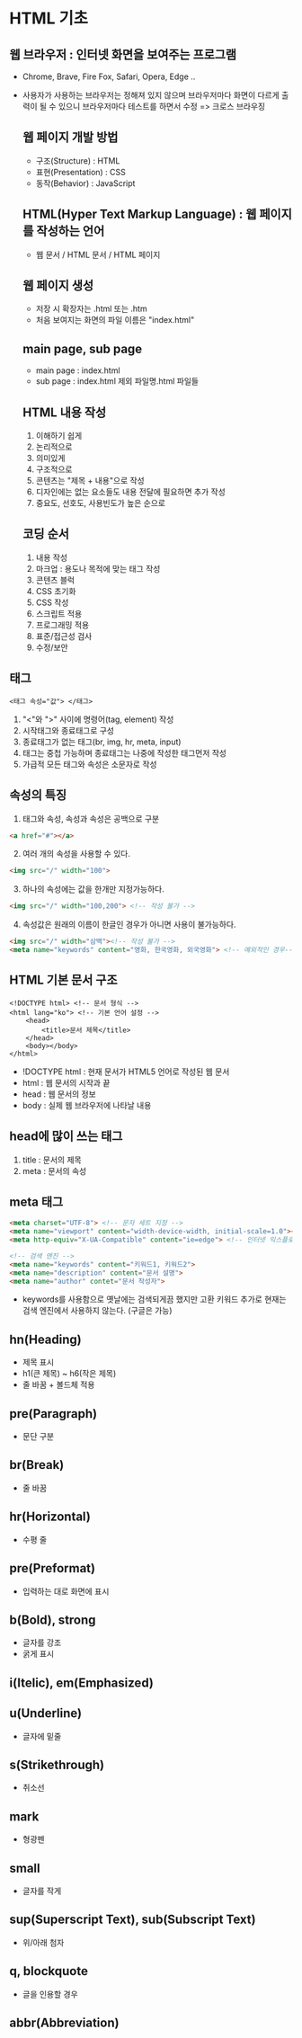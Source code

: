 # HTML 기초

## 웹 브라우저 : 인터넷 화면을 보여주는 프로그램


- Chrome, Brave, Fire Fox, Safari, Opera, Edge ..
- 사용자가 사용하는 브라우저는 정해져 있지 않으며 브라우저마다 
  화면이 다르게 출력이 될 수 있으니 브라우저마다 테스트를 하면서 수정
  => 크로스 브라우징

  ## 웹 페이지 개발 방법
  
  - 구조(Structure) : HTML
  - 표현(Presentation) : CSS
  - 동작(Behavior) : JavaScript
  

  ## HTML(Hyper Text Markup Language) : 웹 페이지를 작성하는 언어
  
  - 웹 문서 / HTML 문서 / HTML 페이지

  ## 웹 페이지 생성
  - 저장 시 확장자는 .html 또는 .htm
  - 처음 보여지는 화면의 파일 이름은 "index.html" 

  ## main page, sub page 

  - main page : index.html
  - sub page : index.html 제외 파일명.html 파일들 

  ## HTML 내용 작성

  1. 이해하기 쉽게
  2. 논리적으로
  3. 의미있게
  4. 구조적으로
  5. 콘텐츠는 "제목 + 내용"으로 작성
  6. 디자인에는 없는 요소들도 내용 전달에 필요하면 추가 작성 
  7. 중요도, 선호도, 사용빈도가 높은 순으로

  ## 코딩 순서
  
  1. 내용 작성
  2. 마크업 : 용도나 목적에 맞는 태그 작성 
  3. 콘텐츠 블럭
  4. CSS 초기화
  5. CSS 작성
  6. 스크립트 적용
  7. 프로그래밍 적용
  8. 표준/접근성 검사
  9. 수정/보안

## 태그

``` 
<태그 속성="값"> </태그>
``` 
1. "<"와 ">" 사이에 명령어(tag, element) 작성
2. 시작태그와 종료태그로 구성
3. 종료태그가 없는 태그(br, img, hr, meta, input)
4. 태그는 중첩 가능하며 종료태그는 나중에 작성한 태그먼저 작성
5. 가급적 모든 태그와 속성은 소문자로 작성

## 속성의 특징

1. 태그와 속성, 속성과 속성은 공백으로 구분

```html
<a href="#"></a>
```

2. 여러 개의 속성을 사용할 수 있다. 

```html
<img src="/" width="100"> 
```

3. 하나의 속성에는 값을 한개만 지정가능하다.

```html
<img src="/" width="100,200"> <!-- 작성 불가 -->
```

4. 속성값은 원래의 이름이 한글인 경우가 아니면 사용이 불가능하다.

```html
<img src="/" width="삼백"><!-- 작성 불가 -->
<meta name="keywords" content="영화, 한국영화, 외국영화"> <!-- 예외적인 경우-->
```

## HTML 기본 문서 구조

```
<!DOCTYPE html> <!-- 문서 형식 -->
<html lang="ko"> <!-- 기본 언어 설정 -->
    <head>
        <title>문서 제목</title>
    </head>
    <body></body>
</html>
```
- !DOCTYPE html : 현재 문서가 HTML5 언어로 작성된 웹 문서
- html : 웹 문서의 시작과 끝
- head : 웹 문서의 정보
- body : 실제 웹 브라우저에 나타날 내용

## head에 많이 쓰는 태그
1. title : 문서의 제목
2. meta : 문서의 속성

## meta 태그

```html
<meta charset="UTF-8"> <!-- 문자 세트 지정 -->
<meta name="viewport" content="width-device-width, initial-scale=1.0"><!-- 모바일 기기-->
<meta http-equiv="X-UA-Compatible" content="ie=edge"> <!-- 인터넷 익스플로러 브라우저 --> 

<!-- 검색 엔진 -->
<meta name="keywords" content="키워드1, 키워드2">
<meta name="description" content="문서 설명">
<meta name="author" contet="문서 작성자">
```

- keywords를 사용함으로 옛날에는 검색되게끔 했지만 고환 키워드 추가로
현재는 검색 엔진에서 사용하지 않는다. (구글은 가능) 


## hn(Heading)

- 제목 표시
- h1(큰 제목) ~ h6(작은 제목)
- 줄 바꿈 + 볼드체 적용

## pre(Paragraph)

- 문단 구분


## br(Break)

- 줄 바꿈

## hr(Horizontal)

- 수평 줄

## pre(Preformat)

- 입력하는 대로 화면에 표시

## b(Bold), strong

- 글자를 강조
- 굵게 표시

## i(Itelic), em(Emphasized)

## u(Underline)

- 글자에 밑줄

## s(Strikethrough)

- 취소선

## mark

- 형광펜

## small

- 글자를 작게

## sup(Superscript Text), sub(Subscript Text)

- 위/아래 첨자

## q, blockquote

- 글을 인용할 경우

## abbr(Abbreviation)